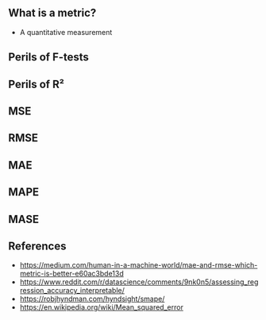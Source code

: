 ## What is a metric?
- A quantitative measurement

## Perils of F-tests

## Perils of R²

## MSE

## RMSE

## MAE

## MAPE

## MASE

## References
- https://medium.com/human-in-a-machine-world/mae-and-rmse-which-metric-is-better-e60ac3bde13d
- https://www.reddit.com/r/datascience/comments/9nk0n5/assessing_regression_accuracy_interpretable/
- https://robjhyndman.com/hyndsight/smape/
- https://en.wikipedia.org/wiki/Mean_squared_error
